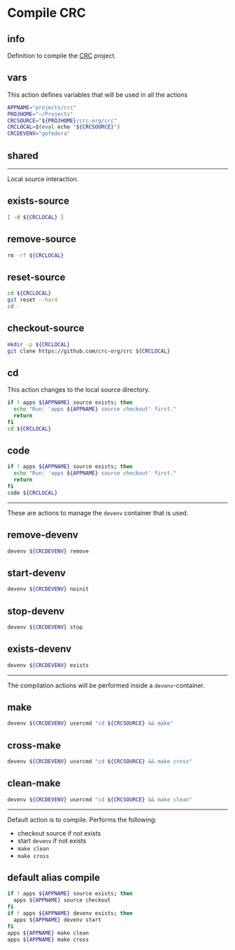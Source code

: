 # Compile CRC


## info

Definition to compile the [CRC](https://github.com/crc-org/crc) project.


## vars
This action defines variables that will be used in all the actions

```sh
APPNAME="projects/crc"
PROJHOME="~/Projects"
CRCSOURCE="${PROJHOME}/crc-org/crc"
CRCLOCAL=$(eval echo "${CRCSOURCE}")
CRCDEVENV="gofedora"
```

## shared

---

Local source interaction.

## exists-source
```sh
[ -d ${CRCLOCAL} ]
```

## remove-source
```sh
rm -rf ${CRCLOCAL}
```

## reset-source
```sh
cd ${CRCLOCAL}
git reset --hard
cd -
```

## checkout-source
```sh
mkdir -p ${CRCLOCAL}
git clone https://github.com/crc-org/crc ${CRCLOCAL}
```

## cd
This action changes to the local source directory.

```sh interactive
if ! apps ${APPNAME} source exists; then
  echo "Run: 'apps ${APPNAME} source checkout' first."
  return
fi
cd ${CRCLOCAL}
```

## code
```sh interactive
if ! apps ${APPNAME} source exists; then
  echo "Run: 'apps ${APPNAME} source checkout' first."
  return
fi
code ${CRCLOCAL}
```

---

These are actions to manage the `devenv` container that is used.

## remove-devenv
```sh
devenv ${CRCDEVENV} remove
```

## start-devenv
```sh
devenv ${CRCDEVENV} noinit
```

## stop-devenv
```sh
devenv ${CRCDEVENV} stop
```

## exists-devenv
```sh
devenv ${CRCDEVENV} exists
```

---

The compilation actions will be performed inside a `devenv`-container.

## make
```sh interactive
devenv ${CRCDEVENV} usercmd "cd ${CRCSOURCE} && make"
```

## cross-make
```sh interactive
devenv ${CRCDEVENV} usercmd "cd ${CRCSOURCE} && make cross"
```

## clean-make
```sh interactive
devenv ${CRCDEVENV} usercmd "cd ${CRCSOURCE} && make clean"
```

---

Default action is to compile. Performs the following:

  - checkout source if not exists
  - start `devenv` if not exists
  - `make clean`
  - `make cross`

## default alias compile
```sh interactive
if ! apps ${APPNAME} source exists; then
  apps ${APPNAME} source checkout
fi
if ! apps ${APPNAME} devenv exists; then
  apps ${APPNAME} devenv start
fi
apps ${APPNAME} make clean
apps ${APPNAME} make cross
```

